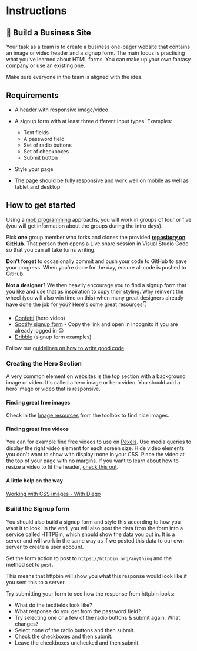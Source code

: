 # Instructions

## 🏢 Build a Business Site

Your task as a team is to create a business one-pager website that contains an image or video header and a signup form. The main focus is practising what you've learned about HTML forms. You can make up your own fantasy company or use an existing one.

Make sure everyone in the team is aligned with the idea.

## Requirements

- A header with responsive image/video
- A signup form with at least three different input types. Examples:
  - Text fields
  - A password field
  - Set of radio buttons
  - Set of checkboxes
  - Submit button
- Style your page

- The page should be fully responsive and work well on mobile as well as tablet and desktop

## How to get started

Using a [mob programming](https://www.notion.so/Mob-programming-306dcd9320704f14a2f0c15a06d45f3b?pvs=21) approachs, you will work in groups of four or five (you will get information about the groups during the intro days).

Pick **one** group member who forks and clones the provided [**repository on GitHub**](https://github.com/Technigo/project-business-site). That person then opens a Live share session in Visual Studio Code so that you can all take turns writing.

**Don't forget** to occasionally commit and push your code to GitHub to save your progress. When you're done for the day, ensure all code is pushed to GitHub.

**Not a designer?** We then heavily encourage you to find a signup form that you like and use that as inspiration to copy their styling. Why reinvent the wheel (you will also win time on this) when many great designers already have done the job for you? Here's some great resources👇

- [Confetti](https://confetti.events/sv/) (hero video)
- [Spotify signup form](https://www.spotify.com/se/signup) - Copy the link and open in incognito if you are already logged in 😉
- [Dribble](https://dribbble.com/search/signup-form) (signup form examples)

Follow our [guidelines on how to write good code](/59abdd4307a24f5ca7914d566326f4df?pvs=25)

### Creating the Hero Section

A very common element on websites is the top section with a background image or video. It's called a hero image or hero video. You should add a hero image or video that is responsive.

#### Finding great free images

Check in the [Image resources](/04237e2fdd624562acd58643dac93016) from the toolbox to find nice images.

#### Finding great free videos

You can for example find free videos to use on [Pexels](https://www.pexels.com/videos/). Use media queries to display the right video element for each screen size. Hide video elements you don't want to show with display: none in your CSS. Place the video at the top of your page with no margins. If you want to learn about how to resize a video to fit the header, [check this out](https://www.w3schools.com/css/css3_object-fit.asp).

#### A little help on the way

[Working with CSS images - With Diego](https://www.notion.so/CSS-Images-56e01fe28e1f45b1bf417f3b04479518)

### Build the Signup form

You should also build a signup form and style this according to how you want it to look. In the end, you will also post the data from the form into a service called HTTPBin, which should show the data you put in. It is a server and will work in the same way as if we posted this data to our own server to create a user account.

Set the form action to post to `https://httpbin.org/anything` and the method set to `post`.

This means that httpbin will show you what this response would look like if you sent this to a server.

Try submitting your form to see how the response from httpbin looks:

- What do the textfields look like?
- What response do you get from the password field?
- Try selecting one or a few of the radio buttons & submit again. What changes?
- Select none of the radio buttons and then submit.
- Check the checkboxes and then submit.
- Leave the checkboxes unchecked and then submit.

